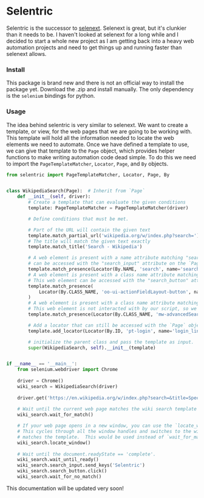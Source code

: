 # Selentric

Selentric is the successor to [selenext](https://github.com/Wykleph/selenext).  Selenext is great, but
it's clunkier than it needs to be.  I haven't looked at selenext for a long while and I decided to start
a whole new project as I am getting back into a heavy web automation projects and need to get things up and 
running faster than selenext allows.

### Install

This package is brand new and there is not an official way to install the package yet.  Download the .zip and install 
manually.  The only dependency is the `selenium` bindings for python.

### Usage

The idea behind selentric is very similar to selenext.  We want to create a template, or view, for the web pages that
we are going to be working with.  This template will hold all the information needed to locate the web elements we need
to automate.  Once we have defined a template to use, we can give that template to the `Page` object, which provides
helper functions to make writing automation code dead simple.  To do this we need to import the `PageTemplateMatcher`, 
`Locator`, `Page`, and `By` objects.

```python
from selentric import PageTemplateMatcher, Locator, Page, By


class WikipediaSearch(Page):  # Inherit from `Page`
    def __init__(self, driver):
        # Create a template that can evaluate the given conditions
        template: PageTemplateMatcher = PageTemplateMatcher(driver)

        # Define conditions that must be met.

        # Part of the URL will contain the given text
        template.match_partial_url('wikipedia.org/w/index.php?search=')
        # The title will match the given text exactly
        template.match_title('Search - Wikipedia')

        # A web element is present with a name attribute matching "search".  This web element
        # can be accessed with the "search_input" attribute on the `Page` object.
        template.match_presence(Locator(By.NAME, 'search', name='search_input'))
        # A web element is present with a class name attribute matching "oo-ui-actionFieldLayout-button".
        # This web element can be accessed with the "search_button" attribute on the `Page` object.
        template.match_presence(
            Locator(By.CLASS_NAME, 'oo-ui-actionFieldLayout-button', name='search_button')
        )
        # A web element is present with a class name attribute matching "mw-advancedSearch-container".
        # This web element is not interacted with by our script, so we don't need to give it a name.
        template.match_presence(Locator(By.CLASS_NAME, 'mw-advancedSearch-container'))

        # Add a locator that can still be accessed with the `Page` object, but don't use it for template matching,
        template.add_locator(Locator(By.ID, 'pt-login', name='login_link'))

        # initialize the parent class and pass the template as input.
        super(WikipediaSearch, self).__init__(template)


if __name__ == '__main__':
    from selenium.webdriver import Chrome
    
    driver = Chrome()
    wiki_search = WikipediaSearch(driver)
    
    driver.get('https://en.wikipedia.org/w/index.php?search=&title=Special%3ASearch&go=Go')
    
    # Wait until the current web page matches the wiki search template
    wiki_search.wait_for_match()

    # If your web page opens in a new window, you can use the `locate_window` method.
    # This cycles through all the window handles and switches to the window handle that
    # matches the template.  This would be used instead of `wait_for_match`.
    wiki_search.locate_window()
    
    # Wait until the document.readyState == 'complete'.
    wiki_search.wait_until_ready()
    wiki_search.search_input.send_keys('Selentric')
    wiki_search.search_button.click()
    wiki_search.wait_for_no_match()
```

This documentation will be updated very soon!

